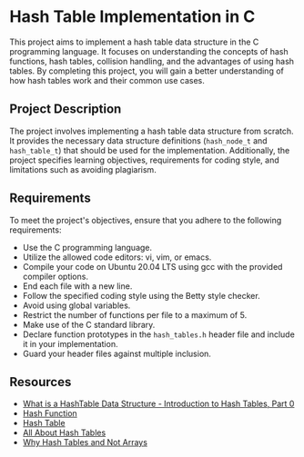 # Hash Table Implementation in C

This project aims to implement a hash table data structure in the C programming language. It focuses on understanding the concepts of hash functions, hash tables, collision handling, and the advantages of using hash tables. By completing this project, you will gain a better understanding of how hash tables work and their common use cases.

## Project Description

The project involves implementing a hash table data structure from scratch. It provides the necessary data structure definitions (`hash_node_t` and `hash_table_t`) that should be used for the implementation. Additionally, the project specifies learning objectives, requirements for coding style, and limitations such as avoiding plagiarism.

## Requirements

To meet the project's objectives, ensure that you adhere to the following requirements:
- Use the C programming language.
- Utilize the allowed code editors: vi, vim, or emacs.
- Compile your code on Ubuntu 20.04 LTS using gcc with the provided compiler options.
- End each file with a new line.
- Follow the specified coding style using the Betty style checker.
- Avoid using global variables.
- Restrict the number of functions per file to a maximum of 5.
- Make use of the C standard library.
- Declare function prototypes in the `hash_tables.h` header file and include it in your implementation.
- Guard your header files against multiple inclusion.

## Resources

- [What is a HashTable Data Structure - Introduction to Hash Tables, Part 0](https://www.youtube.com/watch?v=MfhjkfocRR0)
- [Hash Function](https://en.wikipedia.org/wiki/Hash_function)
- [Hash Table](https://en.wikipedia.org/wiki/Hash_table)
- [All About Hash Tables](https://www.hackerearth.com/practice/data-structures/hash-tables/basics-of-hash-tables/tutorial/)
- [Why Hash Tables and Not Arrays](https://www.cs.umd.edu/class/sum2003/cmsc311/Notes/BitOp/hashtable.html)

